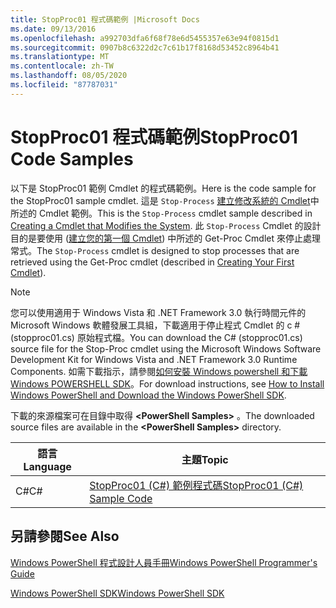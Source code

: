 ```yaml
---
title: StopProc01 程式碼範例 |Microsoft Docs
ms.date: 09/13/2016
ms.openlocfilehash: a992703dfa6f68f78e6d5455357e63e94f0815d1
ms.sourcegitcommit: 0907b8c6322d2c7c61b17f8168d53452c8964b41
ms.translationtype: MT
ms.contentlocale: zh-TW
ms.lasthandoff: 08/05/2020
ms.locfileid: "87787031"
---
```

# <a name="stopproc01-code-samples"></a><span data-ttu-id="67ee1-102">StopProc01 程式碼範例</span><span class="sxs-lookup"><span data-stu-id="67ee1-102">StopProc01 Code Samples</span></span>

<span data-ttu-id="67ee1-103">以下是 StopProc01 範例 Cmdlet 的程式碼範例。</span><span class="sxs-lookup"><span data-stu-id="67ee1-103">Here is the code sample for the StopProc01 sample cmdlet.</span></span> <span data-ttu-id="67ee1-104">這是 `Stop-Process` [建立修改系統的 Cmdlet](../cmdlet/creating-a-cmdlet-that-modifies-the-system.md)中所述的 Cmdlet 範例。</span><span class="sxs-lookup"><span data-stu-id="67ee1-104">This is the `Stop-Process` cmdlet sample described in [Creating a Cmdlet that Modifies the System](../cmdlet/creating-a-cmdlet-that-modifies-the-system.md).</span></span> <span data-ttu-id="67ee1-105">此 `Stop-Process` Cmdlet 的設計目的是要使用 ([建立您的第一個 Cmdlet](../cmdlet/creating-a-cmdlet-without-parameters.md)) 中所述的 Get-Proc Cmdlet 來停止處理常式。</span><span class="sxs-lookup"><span data-stu-id="67ee1-105">The `Stop-Process` cmdlet is designed to stop processes that are retrieved using the Get-Proc cmdlet (described in [Creating Your First Cmdlet](../cmdlet/creating-a-cmdlet-without-parameters.md)).</span></span>

> [!NOTE]
> <span data-ttu-id="67ee1-106">您可以使用適用于 Windows Vista 和 .NET Framework 3.0 執行時間元件的 Microsoft Windows 軟體發展工具組，下載適用于停止程式 Cmdlet 的 c # (stopproc01.cs) 原始程式檔。</span><span class="sxs-lookup"><span data-stu-id="67ee1-106">You can download the C# (stopproc01.cs) source file for the Stop-Proc cmdlet using the Microsoft Windows Software Development Kit for Windows Vista and .NET Framework 3.0 Runtime Components.</span></span> <span data-ttu-id="67ee1-107">如需下載指示，請參閱[如何安裝 Windows powershell 和下載 Windows POWERSHELL SDK](/powershell/scripting/developer/installing-the-windows-powershell-sdk)。</span><span class="sxs-lookup"><span data-stu-id="67ee1-107">For download instructions, see [How to Install Windows PowerShell and Download the Windows PowerShell SDK](/powershell/scripting/developer/installing-the-windows-powershell-sdk).</span></span>
>
> <span data-ttu-id="67ee1-108">下載的來源檔案可在目錄中取得 **\<PowerShell Samples>** 。</span><span class="sxs-lookup"><span data-stu-id="67ee1-108">The downloaded source files are available in the **\<PowerShell Samples>** directory.</span></span>

|<span data-ttu-id="67ee1-109">語言</span><span class="sxs-lookup"><span data-stu-id="67ee1-109">Language</span></span>|<span data-ttu-id="67ee1-110">主題</span><span class="sxs-lookup"><span data-stu-id="67ee1-110">Topic</span></span>|
|--------------|-----------|
|<span data-ttu-id="67ee1-111">C#</span><span class="sxs-lookup"><span data-stu-id="67ee1-111">C#</span></span>|[<span data-ttu-id="67ee1-112">StopProc01 (C#) 範例程式碼</span><span class="sxs-lookup"><span data-stu-id="67ee1-112">StopProc01 (C#) Sample Code</span></span>](./stopproc01-csharp-sample-code.md)|

## <a name="see-also"></a><span data-ttu-id="67ee1-113">另請參閱</span><span class="sxs-lookup"><span data-stu-id="67ee1-113">See Also</span></span>

[<span data-ttu-id="67ee1-114">Windows PowerShell 程式設計人員手冊</span><span class="sxs-lookup"><span data-stu-id="67ee1-114">Windows PowerShell Programmer's Guide</span></span>](./windows-powershell-programmer-s-guide.md)

[<span data-ttu-id="67ee1-115">Windows PowerShell SDK</span><span class="sxs-lookup"><span data-stu-id="67ee1-115">Windows PowerShell SDK</span></span>](../windows-powershell-reference.md)
